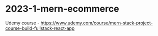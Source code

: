 # 2023-1-mern-ecommerce
Udemy course - https://www.udemy.com/course/mern-stack-project-course-build-fullstack-react-app
